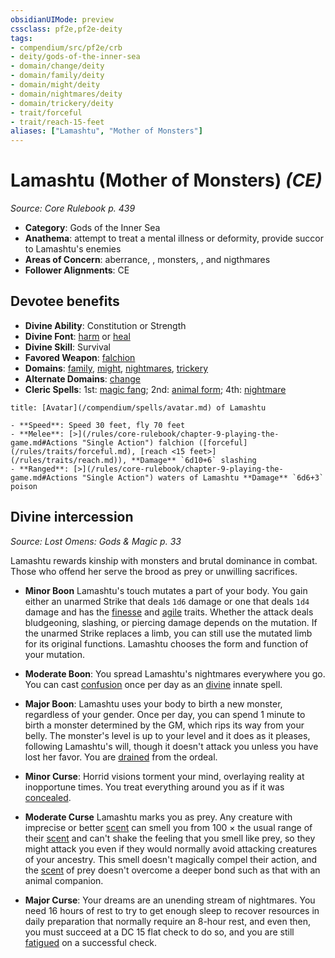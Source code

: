 ```yaml
---
obsidianUIMode: preview
cssclass: pf2e,pf2e-deity
tags:
- compendium/src/pf2e/crb
- deity/gods-of-the-inner-sea
- domain/change/deity
- domain/family/deity
- domain/might/deity
- domain/nightmares/deity
- domain/trickery/deity
- trait/forceful
- trait/reach-15-feet
aliases: ["Lamashtu", "Mother of Monsters"]
---
```

# Lamashtu (Mother of Monsters) *(CE)*  
*Source: Core Rulebook p. 439*  

- **Category**: Gods of the Inner Sea
- **Anathema**: attempt to treat a mental illness or deformity, provide succor to Lamashtu's enemies
- **Areas of Concern**: aberrance, , monsters, , and nigthmares
- **Follower Alignments**: CE

## Devotee benefits

- **Divine Ability**: Constitution or Strength
- **Divine Font**: [harm](/compendium/spells/harm.md) or [heal](/compendium/spells/heal.md)
- **Divine Skill**: Survival
- **Favored Weapon**: [falchion](/compendium/equipment/items/falchion.md)
- **Domains**: [family](/compendium/setting/domains.md#Family), [might](/compendium/setting/domains.md#Might), [nightmares](/compendium/setting/domains.md#Nightmares), [trickery](/compendium/setting/domains.md#Trickery)
- **Alternate Domains**: [change](/compendium/setting/domains.md#Change)
- **Cleric Spells**: 1st: [magic fang](/compendium/spells/magic-fang.md); 2nd: [animal form](/compendium/spells/animal-form.md); 4th: [nightmare](/compendium/spells/nightmare.md)

```ad-embed-avatar
title: [Avatar](/compendium/spells/avatar.md) of Lamashtu

- **Speed**: Speed 30 feet, fly 70 feet
- **Melee**: [>](/rules/core-rulebook/chapter-9-playing-the-game.md#Actions "Single Action") falchion ([forceful](/rules/traits/forceful.md), [reach <15 feet>](/rules/traits/reach.md)), **Damage** `6d10+6` slashing
- **Ranged**: [>](/rules/core-rulebook/chapter-9-playing-the-game.md#Actions "Single Action") waters of Lamashtu **Damage** `6d6+3` poison
```

## Divine intercession
*Source: Lost Omens: Gods & Magic p. 33*

Lamashtu rewards kinship with monsters and brutal dominance in combat. Those who offend her serve the brood as prey or unwilling sacrifices.

- **Minor Boon** Lamashtu's touch mutates a part of your body. You gain either an unarmed Strike that deals `1d6` damage or one that deals `1d4` damage and has the [finesse](/rules/traits/finesse.md) and [agile](/rules/traits/agile.md) traits. Whether the attack deals bludgeoning, slashing, or piercing damage depends on the mutation. If the unarmed Strike replaces a limb, you can still use the mutated limb for its original functions. Lamashtu chooses the form and function of your mutation.
- **Moderate Boon**: You spread Lamashtu's nightmares everywhere you go. You can cast [confusion](/compendium/spells/confusion.md) once per day as an [divine](/rules/traits/divine.md) innate spell.
- **Major Boon**: Lamashtu uses your body to birth a new monster, regardless of your gender. Once per day, you can spend 1 minute to birth a monster determined by the GM, which rips its way from your belly. The monster's level is up to your level and it does as it pleases, following Lamashtu's will, though it doesn't attack you unless you have lost her favor. You are [drained](/rules/conditions.md#Drained) from the ordeal.

- **Minor Curse**: Horrid visions torment your mind, overlaying reality at inopportune times. You treat everything around you as if it was [concealed](/rules/conditions.md#Concealed).
- **Moderate Curse** Lamashtu marks you as prey. Any creature with imprecise or better [scent](/rules/abilities/scent.md) can smell you from 100 × the usual range of their [scent](/rules/abilities/scent.md) and can't shake the feeling that you smell like prey, so they might attack you even if they would normally avoid attacking creatures of your ancestry. This smell doesn't magically compel their action, and the [scent](/rules/abilities/scent.md) of prey doesn't overcome a deeper bond such as that with an animal companion.
- **Major Curse**: Your dreams are an unending stream of nightmares. You need 16 hours of rest to try to get enough sleep to recover resources in daily preparation that normally require an 8-hour rest, and even then, you must succeed at a DC 15 flat check to do so, and you are still [fatigued](/rules/conditions.md#Fatigued) on a successful check.